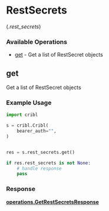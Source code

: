# RestSecrets
(*.rest_secrets*)

### Available Operations

* [get](#get) - Get a list of RestSecret objects

## get

Get a list of RestSecret objects

### Example Usage

```python
import cribl

s = cribl.Cribl(
    bearer_auth="",
)


res = s.rest_secrets.get()

if res.rest_secrets is not None:
    # handle response
    pass
```


### Response

**[operations.GetRestSecretsResponse](../../models/operations/getrestsecretsresponse.md)**

